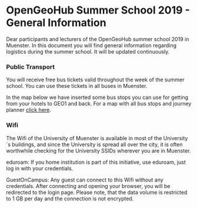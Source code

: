 # OpenGeoHub Summer School 2019 - General Information





Dear participants and lecturers of the OpenGeoHub summer school 2019 in Muenster.
In this document you will find general information regarding logistics during the summer school. It will be updated continuously.

### Public Transport

You will receive free bus tickets valid throughout the week of the summer school. You can use these
tickets in all buses in Muenster.

In the map below we have inserted some bus stops you can use for getting from your hotels to GEO1
and back. For a map with all bus stops and journey planner [click here](https://westfalenfahrplan.de/std3/XSLT_TRIP_REQUEST2?language=en&itdLPxx_contractor=swm&type_origin=any&type_destination=any&custom_suggestMacro=true&std3_commonMacro=trip&std3_customMacro=true).

### Wifi

The Wifi of the University of Muenster is available in most of the University´s buildings, and 
since the University is spread all over the city, it is often worthwhile checking for the University SSIDs wherever you are in Muenster.

eduroam: If you home institution is part of this initiative, use eduroam, just log in with your credentials.

GuestOnCampus: Any guest can connect to this Wifi without any credentials. After connecting and opening your
browser, you will be redirected to the login page. Please note, that the data volume is restricted to 1 GB per day and 
the connection is not encrypted.